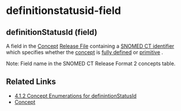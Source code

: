 # definitionstatusid-field

## definitionStatusId (field)

A field in the [Concept](https://confluence.ihtsdotools.org/display/DOCGLOSS/Concept) [Release File](https://confluence.ihtsdotools.org/display/DOCGLOSS/Release+File) containing a [SNOMED CT identifier](https://confluence.ihtsdotools.org/display/DOCGLOSS/SNOMED+CT+identifier) which specifies whether the [concept](https://confluence.ihtsdotools.org/display/DOCGLOSS/concept) is [fully defined](https://confluence.ihtsdotools.org/display/DOCGLOSS/fully+defined) or [primitive](https://confluence.ihtsdotools.org/display/DOCGLOSS/primitive) .

Note: Field name in the SNOMED CT Release Format 2 concepts table.

## Related Links

* [4.1.2 Concept Enumerations for definintionStatusId](../../pages/createpage.action)
* [Concept](https://confluence.ihtsdotools.org/display/DOCRELFMT/Concept+file)
